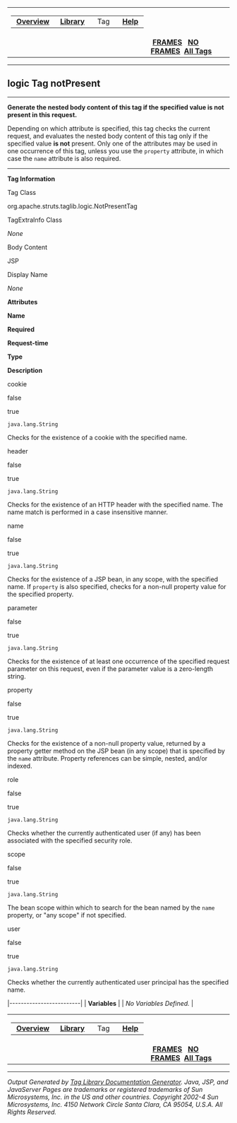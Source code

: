 <span id="navbar_top"></span>

<table>
<colgroup>
<col width="50%" />
<col width="50%" />
</colgroup>
<tbody>
<tr class="odd">
<td align="left"><span id="navbar_top_firstrow"></span>
<table>
<tbody>
<tr class="odd">
<td align="left"> <a href="../overview-summary.html.md"><strong>Overview</strong></a> </td>
<td align="left"> <a href="tld-summary.html.md"><strong>Library</strong></a> </td>
<td align="left">  Tag  </td>
<td align="left"> <a href="../help-doc.html.md"><strong>Help</strong></a> </td>
</tr>
</tbody>
</table></td>
<td align="left"></td>
</tr>
<tr class="even">
<td align="left"></td>
<td align="left"> <a href="../index.html.md"><strong>FRAMES</strong></a>   <a href="notPresent.html"><strong>NO FRAMES</strong></a> 
<a href="../alltags-noframe.html.md"><strong>All Tags</strong></a></td>
</tr>
</tbody>
</table>

------------------------------------------------------------------------

logic
 Tag notPresent
---------------

------------------------------------------------------------------------

**Generate the nested body content of this tag if the specified value is not present in this request.**

Depending on which attribute is specified, this tag checks the current request, and evaluates the nested body content of this tag only if the specified value **is not** present. Only one of the attributes may be used in one occurrence of this tag, unless you use the `property` attribute, in which case the `name` attribute is also required.

------------------------------------------------------------------------

**Tag Information**

Tag Class

org.apache.struts.taglib.logic.NotPresentTag

TagExtraInfo Class

*None*

Body Content

JSP

Display Name

*None*

**Attributes**

**Name**

**Required**

**Request-time**

**Type**

**Description**

cookie

false

true

`java.lang.String`

Checks for the existence of a cookie with the specified name.

header

false

true

`java.lang.String`

Checks for the existence of an HTTP header with the specified name. The name match is performed in a case insensitive manner.

name

false

true

`java.lang.String`

Checks for the existence of a JSP bean, in any scope, with the specified name. If `property` is also specified, checks for a non-null property value for the specified property.

parameter

false

true

`java.lang.String`

Checks for the existence of at least one occurrence of the specified request parameter on this request, even if the parameter value is a zero-length string.

property

false

true

`java.lang.String`

Checks for the existence of a non-null property value, returned by a property getter method on the JSP bean (in any scope) that is specified by the `name` attribute. Property references can be simple, nested, and/or indexed.

role

false

true

`java.lang.String`

Checks whether the currently authenticated user (if any) has been associated with the specified security role.

scope

false

true

`java.lang.String`

The bean scope within which to search for the bean named by the `name` property, or "any scope" if not specified.

user

false

true

`java.lang.String`

Checks whether the currently authenticated user principal has the specified name.

|-------------------------|
| **Variables**           |
| *No Variables Defined.* |

 <span id="navbar_bottom"></span>

<table>
<colgroup>
<col width="50%" />
<col width="50%" />
</colgroup>
<tbody>
<tr class="odd">
<td align="left"><span id="navbar_bottom_firstrow"></span>
<table>
<tbody>
<tr class="odd">
<td align="left"> <a href="../overview-summary.html.md"><strong>Overview</strong></a> </td>
<td align="left"> <a href="tld-summary.html.md"><strong>Library</strong></a> </td>
<td align="left">  Tag  </td>
<td align="left"> <a href="../help-doc.html.md"><strong>Help</strong></a> </td>
</tr>
</tbody>
</table></td>
<td align="left"></td>
</tr>
<tr class="even">
<td align="left"></td>
<td align="left"> <a href="../index.html.md"><strong>FRAMES</strong></a>   <a href="notPresent.html"><strong>NO FRAMES</strong></a> 
<a href="../alltags-noframe.html.md"><strong>All Tags</strong></a></td>
</tr>
</tbody>
</table>

------------------------------------------------------------------------

*Output Generated by [Tag Library Documentation Generator](http://taglibrarydoc.dev.java.net/). Java, JSP, and JavaServer Pages are trademarks or registered trademarks of Sun Microsystems, Inc. in the US and other countries. Copyright 2002-4 Sun Microsystems, Inc. 4150 Network Circle Santa Clara, CA 95054, U.S.A. All Rights Reserved.*
